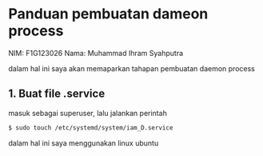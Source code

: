 # Panduan pembuatan dameon process
NIM: F1G123026
Nama: Muhammad Ihram Syahputra

dalam hal ini saya akan memaparkan tahapan pembuatan daemon process

## 1. Buat file .service
masuk sebagai superuser, lalu jalankan perintah
```bash
$ sudo touch /etc/systemd/system/iam_D.service
```

dalam hal ini saya menggunakan linux ubuntu